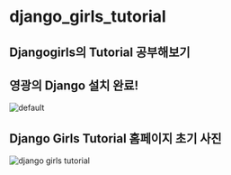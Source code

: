 # django_girls_tutorial
## Djangogirls의 Tutorial 공부해보기

## 영광의 Django 설치 완료!

![default](https://user-images.githubusercontent.com/37537208/50720382-997f5d80-10ef-11e9-8393-e5686a48cb39.PNG)

## Django Girls Tutorial 홈페이지 초기 사진
![django girls tutorial](https://user-images.githubusercontent.com/37537208/50720380-971d0380-10ef-11e9-9fdb-bf8f16cdea74.PNG)

